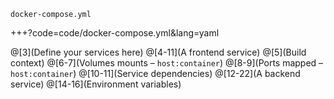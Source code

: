 `docker-compose.yml`

+++?code=code/docker-compose.yml&lang=yaml

@[3](Define your services here)
@[4-11](A frontend service)
@[5](Build context)
@[6-7](Volumes mounts – <span class="gray">`host:container`</span>)
@[8-9](Ports mapped – <span class="gray">`host:container`</span>)
@[10-11](Service dependencies)
@[12-22](A backend service)
@[14-16](Environment variables)
